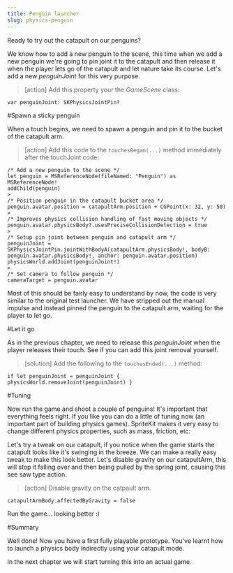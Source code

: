 ```yaml
---
title: Penguin launcher
slug: physics-penguin
---
```


Ready to try out the catapult on our penguins?

We know how to add a new penguin to the scene, this time when we add a new penguin we're going to pin joint it to the catapult and then release it when the player lets go of the catapult and let nature take its course.  Let's add a new *penguinJoint* for this very purpose.

> [action]
> Add this property your the *GameScene* class:
>
```
var penguinJoint: SKPhysicsJointPin?
```
>

#Spawn a sticky penguin

When a touch begins, we need to spawn a penguin and pin it to the bucket of the catapult arm.

> [action]
> Add this code to the `touchesBegan(...)` method immediately after the touchJoint code:
>
```
/* Add a new penguin to the scene */
let penguin = MSReferenceNode(fileNamed: "Penguin") as MSReferenceNode!
addChild(penguin)
>
/* Position penguin in the catapult bucket area */
penguin.avatar.position = catapultArm.position + CGPoint(x: 32, y: 50)
>
/* Improves physics collision handling of fast moving objects */
penguin.avatar.physicsBody?.usesPreciseCollisionDetection = true
>
/* Setup pin joint between penguin and catapult arm */
penguinJoint = SKPhysicsJointPin.jointWithBodyA(catapultArm.physicsBody!, bodyB: penguin.avatar.physicsBody!, anchor: penguin.avatar.position)
physicsWorld.addJoint(penguinJoint!)
>
/* Set camera to follow penguin */
cameraTarget = penguin.avatar
```
>

Most of this should be fairly easy to understand by now, the code is very similar to the original test launcher.
We have stripped out the manual impulse and instead pinned the penguin to the catapult arm, waiting for the player to let go.

#Let it go

As in the previous chapter, we need to release this *penguinJoint* when the player releases their touch.
See if you can add this joint removal yourself.

> [solution]
> Add the following to the `touchesEnded(...)` method:
>
```
if let penguinJoint = penguinJoint { physicsWorld.removeJoint(penguinJoint) }
```
>

#Tuning

Now run the game and shoot a couple of penguins! It's important that everything feels right. If you like you can do a little of tuning now (an important part of building physics games). SpriteKit makes it very easy to change different physics properties, such as mass, friction, etc:

Let's try a tweak on our catapult, if you notice when the game starts the catapult looks like it's swinging in the breeze.  We can make a really easy tweak to make this look better.  Let's disable gravity on our catapultArm, this will stop it falling over and then being pulled by the spring joint, causing this see saw type action.

> [action]
> Disable gravity on the catpault arm.
>
```
catapultArmBody.affectedByGravity = false
```
>

Run the game... looking better :)

#Summary

Well done! Now you have a first fully playable prototype. You've learnt how to launch a physics body indirectly using your catapult mode.

In the next chapter we will start turning this into an actual game.
